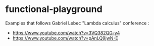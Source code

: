# functional-playground

Examples that follows Gabriel Lebec "Lambda calculus" conference :
* https://www.youtube.com/watch?v=3VQ382QG-y4
* https://www.youtube.com/watch?v=pAnLQ9jwN-E
